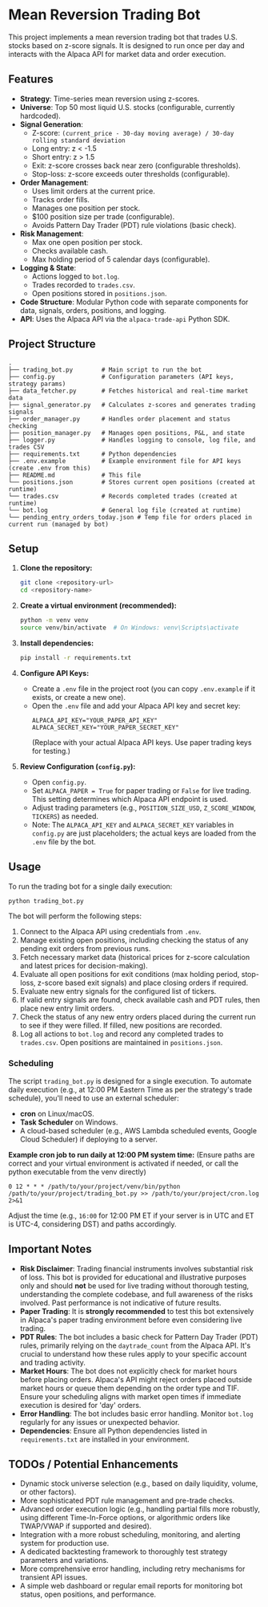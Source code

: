 # Mean Reversion Trading Bot

This project implements a mean reversion trading bot that trades U.S. stocks based on z-score signals. It is designed to run once per day and interacts with the Alpaca API for market data and order execution.

## Features

- **Strategy**: Time-series mean reversion using z-scores.
- **Universe**: Top 50 most liquid U.S. stocks (configurable, currently hardcoded).
- **Signal Generation**:
    - Z-score: `(current_price - 30-day moving average) / 30-day rolling standard deviation`
    - Long entry: z < -1.5
    - Short entry: z > 1.5
    - Exit: z-score crosses back near zero (configurable thresholds).
    - Stop-loss: z-score exceeds outer thresholds (configurable).
- **Order Management**:
    - Uses limit orders at the current price.
    - Tracks order fills.
    - Manages one position per stock.
    - $100 position size per trade (configurable).
    - Avoids Pattern Day Trader (PDT) rule violations (basic check).
- **Risk Management**:
    - Max one open position per stock.
    - Checks available cash.
    - Max holding period of 5 calendar days (configurable).
- **Logging & State**:
    - Actions logged to `bot.log`.
    - Trades recorded to `trades.csv`.
    - Open positions stored in `positions.json`.
- **Code Structure**: Modular Python code with separate components for data, signals, orders, positions, and logging.
- **API**: Uses the Alpaca API via the `alpaca-trade-api` Python SDK.

## Project Structure

```
.
├── trading_bot.py        # Main script to run the bot
├── config.py             # Configuration parameters (API keys, strategy params)
├── data_fetcher.py       # Fetches historical and real-time market data
├── signal_generator.py   # Calculates z-scores and generates trading signals
├── order_manager.py      # Handles order placement and status checking
├── position_manager.py   # Manages open positions, P&L, and state
├── logger.py             # Handles logging to console, log file, and trades CSV
├── requirements.txt      # Python dependencies
├── .env.example          # Example environment file for API keys (create .env from this)
├── README.md             # This file
└── positions.json        # Stores current open positions (created at runtime)
└── trades.csv            # Records completed trades (created at runtime)
└── bot.log               # General log file (created at runtime)
└── pending_entry_orders_today.json # Temp file for orders placed in current run (managed by bot)
```

## Setup

1.  **Clone the repository:**
    ```bash
    git clone <repository-url>
    cd <repository-name>
    ```

2.  **Create a virtual environment (recommended):**
    ```bash
    python -m venv venv
    source venv/bin/activate  # On Windows: venv\Scripts\activate
    ```

3.  **Install dependencies:**
    ```bash
    pip install -r requirements.txt
    ```

4.  **Configure API Keys:**
    -   Create a `.env` file in the project root (you can copy `.env.example` if it exists, or create a new one).
    -   Open the `.env` file and add your Alpaca API key and secret key:
        ```env
        ALPACA_API_KEY="YOUR_PAPER_API_KEY"
        ALPACA_SECRET_KEY="YOUR_PAPER_SECRET_KEY"
        ```
        (Replace with your actual Alpaca API keys. Use paper trading keys for testing.)

5.  **Review Configuration (`config.py`):**
    -   Open `config.py`.
    -   Set `ALPACA_PAPER = True` for paper trading or `False` for live trading. This setting determines which Alpaca API endpoint is used.
    -   Adjust trading parameters (e.g., `POSITION_SIZE_USD`, `Z_SCORE_WINDOW`, `TICKERS`) as needed.
    -   Note: The `ALPACA_API_KEY` and `ALPACA_SECRET_KEY` variables in `config.py` are just placeholders; the actual keys are loaded from the `.env` file by the bot.

## Usage

To run the trading bot for a single daily execution:

```bash
python trading_bot.py
```

The bot will perform the following steps:
1.  Connect to the Alpaca API using credentials from `.env`.
2.  Manage existing open positions, including checking the status of any pending exit orders from previous runs.
3.  Fetch necessary market data (historical prices for z-score calculation and latest prices for decision-making).
4.  Evaluate all open positions for exit conditions (max holding period, stop-loss, z-score based exit signals) and place closing orders if required.
5.  Evaluate new entry signals for the configured list of tickers.
6.  If valid entry signals are found, check available cash and PDT rules, then place new entry limit orders.
7.  Check the status of any new entry orders placed during the current run to see if they were filled. If filled, new positions are recorded.
8.  Log all actions to `bot.log` and record any completed trades to `trades.csv`. Open positions are maintained in `positions.json`.

### Scheduling
The script `trading_bot.py` is designed for a single execution. To automate daily execution (e.g., at 12:00 PM Eastern Time as per the strategy's trade schedule), you'll need to use an external scheduler:
-   **cron** on Linux/macOS.
-   **Task Scheduler** on Windows.
-   A cloud-based scheduler (e.g., AWS Lambda scheduled events, Google Cloud Scheduler) if deploying to a server.

**Example cron job to run daily at 12:00 PM system time:**
(Ensure paths are correct and your virtual environment is activated if needed, or call the python executable from the venv directly)
```cron
0 12 * * * /path/to/your/project/venv/bin/python /path/to/your/project/trading_bot.py >> /path/to/your/project/cron.log 2>&1
```
Adjust the time (e.g., `16:00` for 12:00 PM ET if your server is in UTC and ET is UTC-4, considering DST) and paths accordingly.

## Important Notes

-   **Risk Disclaimer**: Trading financial instruments involves substantial risk of loss. This bot is provided for educational and illustrative purposes only and should **not** be used for live trading without thorough testing, understanding the complete codebase, and full awareness of the risks involved. Past performance is not indicative of future results.
-   **Paper Trading**: It is **strongly recommended** to test this bot extensively in Alpaca's paper trading environment before even considering live trading.
-   **PDT Rules**: The bot includes a basic check for Pattern Day Trader (PDT) rules, primarily relying on the `daytrade_count` from the Alpaca API. It's crucial to understand how these rules apply to your specific account and trading activity.
-   **Market Hours**: The bot does not explicitly check for market hours before placing orders. Alpaca's API might reject orders placed outside market hours or queue them depending on the order type and TIF. Ensure your scheduling aligns with market open times if immediate execution is desired for 'day' orders.
-   **Error Handling**: The bot includes basic error handling. Monitor `bot.log` regularly for any issues or unexpected behavior.
-   **Dependencies**: Ensure all Python dependencies listed in `requirements.txt` are installed in your environment.

## TODOs / Potential Enhancements

-   Dynamic stock universe selection (e.g., based on daily liquidity, volume, or other factors).
-   More sophisticated PDT rule management and pre-trade checks.
-   Advanced order execution logic (e.g., handling partial fills more robustly, using different Time-In-Force options, or algorithmic orders like TWAP/VWAP if supported and desired).
-   Integration with a more robust scheduling, monitoring, and alerting system for production use.
-   A dedicated backtesting framework to thoroughly test strategy parameters and variations.
-   More comprehensive error handling, including retry mechanisms for transient API issues.
-   A simple web dashboard or regular email reports for monitoring bot status, open positions, and performance.
```
